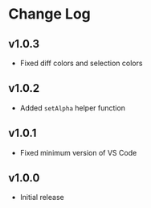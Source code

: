 # Change Log

## v1.0.3

- Fixed diff colors and selection colors

## v1.0.2

- Added `setAlpha` helper function

## v1.0.1

- Fixed minimum version of VS Code

## v1.0.0

- Initial release
